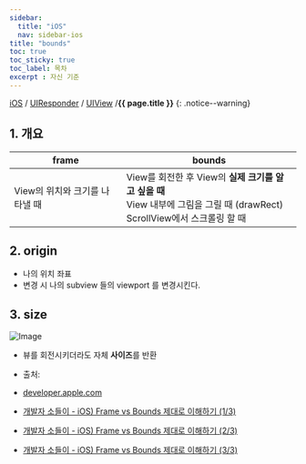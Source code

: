 ```yaml
---
sidebar:
  title: "iOS"
  nav: sidebar-ios
title: "bounds"
toc: true
toc_sticky: true
toc_label: 목차
excerpt : 자신 기준
---
```

[iOS](/ios/) / [UIResponder](/uiresponder/) / [UIView](/uiview/)  /**{{ page.title }}**
{: .notice--warning}

## 1. 개요

| frame     | bounds     |
|---    |---    |
| View의 위치와 크기를 나타낼 때     | View를 회전한 후 View의 **실제 크기를 알고 싶을 때**<br>View 내부에 그림을 그릴 때 (drawRect)<br>ScrollView에서 스크롤링 할 때     |

## 2. origin
- 나의 위치 좌표
- 변경 시 나의 subview 들의 viewport 를 변경시킨다.

## 3. size
![Image](https://img1.daumcdn.net/thumb/R1280x0/?scode=mtistory2&fname=https%3A%2F%2Fblog.kakaocdn.net%2Fdn%2FMJsGQ%2FbtqL39KcHXP%2F1MJPghdI4qk7Pq6gvuAW4k%2Fimg.png)

- 뷰를 회전시키더라도 자체 **사이즈**를 반환

- 출처: 
- [developer.apple.com](https://developer.apple.com/documentation/uikit/uiview/1622580-bounds)
- [개발자 소들이 - iOS) Frame vs Bounds 제대로 이해하기 (1/3)](https://babbab2.tistory.com/44)
- [개발자 소들이 - iOS) Frame vs Bounds 제대로 이해하기 (2/3)](https://babbab2.tistory.com/45)
- [개발자 소들이 - iOS) Frame vs Bounds 제대로 이해하기 (3/3)](https://babbab2.tistory.com/46)
